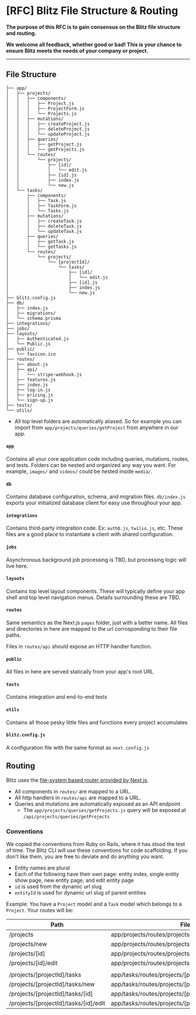 # [RFC] Blitz File Structure & Routing

**The purpose of this RFC is to gain consensus on the Blitz file structure and routing.**

**We welcome all feedback, whether good or bad! This is your chance to ensure Blitz meets the needs of your company or project.**

<hr/>


## File Structure

```
├── app/
│   ├── projects/
│   │   ├── components/
│   │   │   ├── Project.js
│   │   │   ├── ProjectForm.js
│   │   │   └── Projects.js
│   │   ├── mutations/
│   │   │   ├── createProject.js
│   │   │   ├── deleteProject.js
│   │   │   └── updateProject.js
│   │   ├── queries/
│   │   │   ├── getProject.js
│   │   │   └── getProjects.js
│   │   └── routes/
│   │       └── projects/
│   │           ├── [id]/
│   │           │   └── edit.js
│   │           ├── [id].js
│   │           ├── index.js
│   │           └── new.js
│   └── tasks/
│       ├── components/
│       │   ├── Task.js
│       │   ├── TaskForm.js
│       │   └── Tasks.js
│       ├── mutations/
│       │   ├── createTask.js
│       │   ├── deleteTask.js
│       │   └── updateTask.js
│       ├── queries/
│       │   ├── getTask.js
│       │   └── getTasks.js
│       └── routes/
│           └── projects/
│               └── [projectId]/
│                   └── tasks/
│                       ├── [id]/
│                       │   └── edit.js
│                       ├── [id].js
│                       ├── index.js
│                       └── new.js
├── blitz.config.js
├── db/
│   ├── index.js
│   ├── migrations/
│   └── schema.prisma
├── integrations/
├── jobs/
├── layouts/
│   ├── Authenticated.js
│   └── Public.js
├── public/
│   └── favicon.ico
├── routes/
│   ├── about.js
│   ├── api/
│   │   └── stripe-webhook.js
│   ├── features.js
│   ├── index.js
│   ├── log-in.js
│   ├── pricing.js
│   └── sign-up.js
├── tests/
└── utils/

```

- All top level folders are automatically aliased. So for example you can import from `app/projects/queries/getProject` from anywhere in our app.

#### `app`

Contains all your core application code including queries, mutations, routes, and tests. Folders can be nested and organized any way you want. For example, `images/` and `videos/` could be nested inside `media/`.

#### `db`

Contains database configuration, schema, and migration files. `db/index.js` exports your initialized database client for easy use throughout your app.

#### `integrations`

Contains third-party integration code. Ex: `auth0.js`, `twilio.js`, etc. These files are a good place to instantiate a client with shared configuration.

#### `jobs`

Asynchronous background job processing is TBD, but processing logic will live here.

#### `layouts`

Contains top level layout components. These will typically define your app shell and top level navigation menus. Details surrounding these are TBD.

#### `routes`

Same semantics as the Next.js `pages` folder, just with a better name. All files and directories in here are mapped to the url corrosponding to their file paths.

Files in `routes/api` should expose an HTTP handler function.

#### `public`

All files in here are served statically from your app's root URL

#### `tests`

Contains integration and end-to-end tests

#### `utils`

Contains all those pesky little files and functions every project accumulates

#### `blitz.config.js` 

A configuration file with the same format as `next.config.js`

## Routing

Blitz uses the [file-system based router provided by Next.js](https://nextjs.org/docs/routing/introduction).

- All components in `routes/` are mapped to a URL.
- All http handlers in `routes/api` are mapped to a URL.
- Queries and mutations are automatically exposed as an API endpoint
  - The `app/projects/queries/getProjects.js` query will be exposed at `/api/projects/queries/getProjects`

### Conventions

We copied the conventions from Ruby on Rails, where it has stood the test of time. The Blitz CLI will use these conventions for code scaffolding. If you don't like them, you are free to deviate and do anything you want.

- Entity names are plural
- Each of the following have their own page: entity index, single entity show page, new entity page, and edit entity page
- `id` is used from the dynamic url slug
- `entityId` is used for dynamic url slug of parent entities

Example: You have a `Project` model and a `Task` model which belongs to a `Project`. Your routes will be:

| Path                                  | File                                          |
| ------------------------------------- | --------------------------------------------- |
| /projects                             | app/projects/routes/projects/index.js          |
| /projects/new                         | app/projects/routes/projects/new.js                         |
| /projects/[id]                        | app/projects/routes/projects/[id].js                        |
| /projects/[id]/edit                   | app/projects/routes/projects/[id]/edit.js                   |
|                                       |                                               |
| /projects/[projectId]/tasks           | app/tasks/routes/projects/[projectId]/tasks/index.js     |
| /projects/[projectId]/tasks/new       | app/tasks/routes/projects/[projectId]/tasks/new.js       |
| /projects/[projectId]/tasks/[id]      | app/tasks/routes/projects/[projectId]/tasks/[id].js      |
| /projects/[projectId]/tasks/[id]/edit | app/tasks/routes/projects/[projectId]/tasks/[id]/edit.js |
